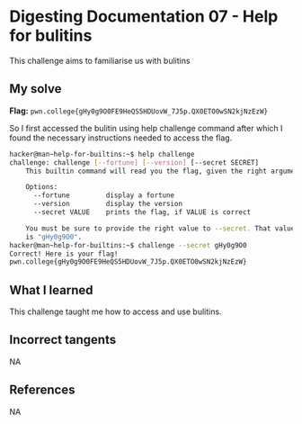# Digesting Documentation 07 - Help for bulitins
This challenge aims to familiarise us with bulitins

## My solve
**Flag:** `pwn.college{gHy0g9O0FE9HeQS5HDUovW_7J5p.QX0ETO0wSN2kjNzEzW}`

So I first accessed the bulitin using help challenge command after which I found the necessary instructions needed to access the flag.

```bash
hacker@man~help-for-builtins:~$ help challenge
challenge: challenge [--fortune] [--version] [--secret SECRET]
    This builtin command will read you the flag, given the right arguments!

    Options:
      --fortune         display a fortune
      --version         display the version
      --secret VALUE    prints the flag, if VALUE is correct

    You must be sure to provide the right value to --secret. That value
    is "gHy0g9O0".
hacker@man~help-for-builtins:~$ challenge --secret gHy0g9O0
Correct! Here is your flag!
pwn.college{gHy0g9O0FE9HeQS5HDUovW_7J5p.QX0ETO0wSN2kjNzEzW}
```

## What I learned 
This challenge taught me how to access and use bulitins.

## Incorrect tangents
NA

## References 
NA
